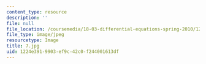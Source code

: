 ```yaml
---
content_type: resource
description: ''
file: null
file_location: /coursemedia/18-03-differential-equations-spring-2010/1224e3919903ef9c42c0f244001613df_7.jpg
file_type: image/jpeg
resourcetype: Image
title: 7.jpg
uid: 1224e391-9903-ef9c-42c0-f244001613df
---
```

